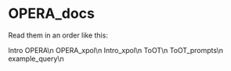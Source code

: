 # OPERA_docs

Read them in an order like this: 

Intro OPERA\n
OPERA_xpol\n
Intro_xpol\n
ToOT\n
ToOT_prompts\n
example_query\n
